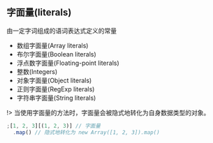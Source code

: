 

## 字面量(Iiterals)

由一定字词组成的语词表达式定义的常量

- 数组字面量(Array literals)
- 布尔字面量(Boolean literals)
- 浮点数字面量(Floating-point literals)
- 整数(Integers)
- 对象字面量(Object literals)
- 正则字面量(RegExp literals)
- 字符串字面量(String literals)

!> 当使用字面量的方法时，字面量会被隐式地转化为自身数据类型的对象。

```javascript
;[1, 2, 3][(1, 2, 3)] // 字面量
  .map() // 隐式地转化为 new Array([1, 2, 3]).map()
```